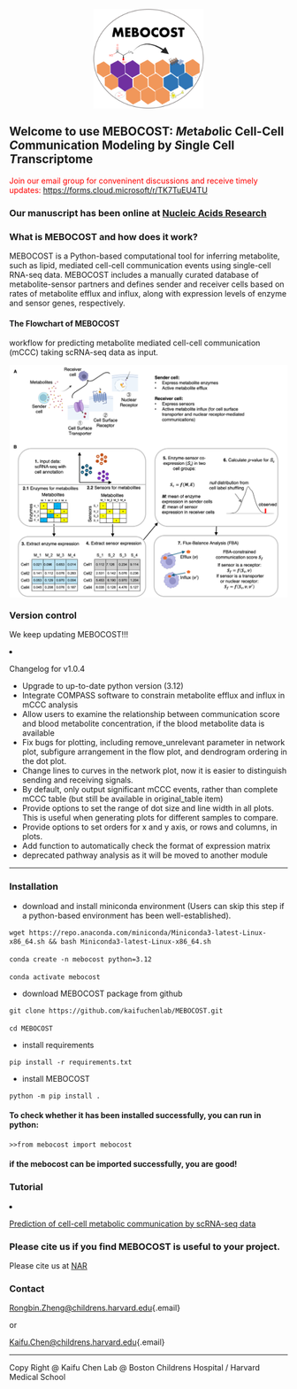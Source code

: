 <img src="./images/mebocost_logo.png" width="200" height="180" style="margin-left: auto; margin-right: auto;display: block;"/></img>

## Welcome to use MEBOCOST: <I>Me</I>ta<I>bo</I>lic Cell-Cell <I>Co</I>mmunication Modeling by <I>S</I>ingle Cell <I>T</I>ranscriptome

<span style='color: red'> Join our email group for conveninent discussions and receive timely updates: https://forms.cloud.microsoft/r/TK7TuEU4TU </span>

### Our manuscript has been online at <a href='https://doi.org/10.1093/nar/gkaf569' target='_blank'>Nucleic Acids Research </a>

### What is MEBOCOST and how does it work?

<p>

MEBOCOST is a Python-based computational tool for inferring metabolite, such as lipid, mediated cell-cell communication events using single-cell RNA-seq data. MEBOCOST includes a manually curated database of metabolite-sensor partners and defines sender and receiver cells based on rates of metabolite efflux and influx, along with expression levels of enzyme and sensor genes, respectively.

</p>


#### The Flowchart of MEBOCOST

<p>

workflow for predicting metabolite mediated cell-cell communication (mCCC) taking scRNA-seq data as input.

</p>

<img src="./images/Mebocost_update.png" style="margin-left: auto; margin-right: auto;display: block;"/></img>

### Version control

<p>

We keep updating MEBOCOST!!!

</p>

<li>

Changelog for v1.0.4

</li>

-   Upgrade to up-to-date python version (3.12)
-   Integrate COMPASS software to constrain metabolite efflux and influx in mCCC analysis
-   Allow users to examine the relationship between communication score and blood metabolite concentration, if the blood metabolite data is available
-   Fix bugs for plotting, including remove_unrelevant parameter in network plot, subfigure arrangement in the flow plot, and dendrogram ordering in the dot plot.
-   Change lines to curves in the network plot, now it is easier to distinguish sending and receiving signals.
-   By default, only output significant mCCC events, rather than complete mCCC table (but still be available in original_table item)
-   Provide options to set the range of dot size and line width in all plots. This is useful when generating plots for different samples to compare.
-   Provide options to set orders for x and y axis, or rows and columns, in plots.
-   Add function to automatically check the format of expression matrix
-   deprecated pathway analysis as it will be moved to another module

<hr>

### Installation

-   download and install miniconda environment (Users can skip this step if a python-based environment has been well-established).

```{bash}
wget https://repo.anaconda.com/miniconda/Miniconda3-latest-Linux-x86_64.sh && bash Miniconda3-latest-Linux-x86_64.sh

conda create -n mebocost python=3.12

conda activate mebocost
```

-   download MEBOCOST package from github

```{bash}
git clone https://github.com/kaifuchenlab/MEBOCOST.git

cd MEBOCOST
```

-   install requirements

```{bash}
pip install -r requirements.txt
```

-   install MEBOCOST

```{bash}
python -m pip install .
```

#### To check whether it has been installed successfully, you can run in python:

```{python}
>>from mebocost import mebocost
```

#### if the mebocost can be imported successfully, you are good!

### Tutorial

<li>

<a href='./Demo_Communication_Prediction.ipynb' target='_blank'>Prediction of cell-cell metabolic communication by scRNA-seq data</a>

</li>

### Please cite us if you find MEBOCOST is useful to your project.

<p>
Please cite us at <a href='https://doi.org/10.1093/nar/gkaf569' target='_blank'>NAR</a> 
</p>

### Contact

[Rongbin.Zheng\@childrens.harvard.edu](mailto:Rongbin.Zheng@childrens.harvard.edu){.email}

or

[Kaifu.Chen\@childrens.harvard.edu](mailto:Kaifu.Chen@childrens.harvard.edu){.email}

<hr>

Copy Right \@ Kaifu Chen Lab \@ Boston Childrens Hospital / Harvard Medical School
